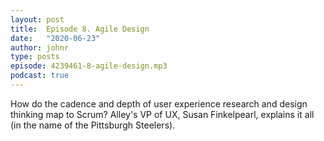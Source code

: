 ```yaml
---
layout: post
title:  Episode 8. Agile Design
date:   "2020-06-23"
author: johnr
type: posts
episode: 4239461-8-agile-design.mp3
podcast: true
---
```


How do the cadence and depth of user experience research and design thinking map to Scrum? Alley's VP of UX, Susan Finkelpearl, explains it all (in the name of the Pittsburgh Steelers).
